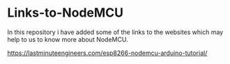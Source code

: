 # Links-to-NodeMCU

In this repository i have added some of the links to the websites which may help to us to know more about NodeMCU.

https://lastminuteengineers.com/esp8266-nodemcu-arduino-tutorial/
